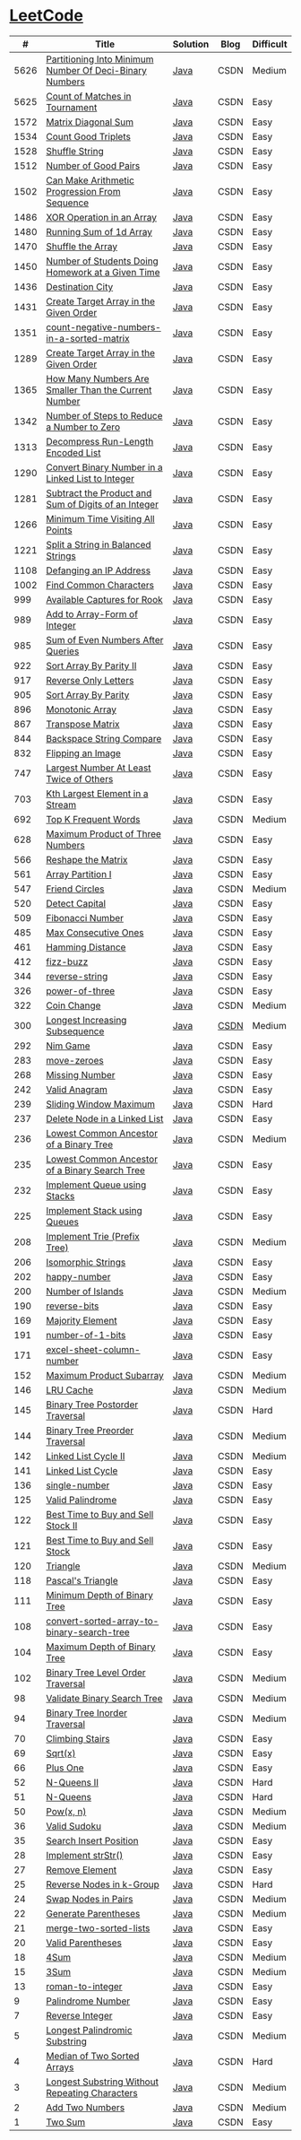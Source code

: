 # [LeetCode]()


| # | Title | Solution | Blog | Difficult |
| ------- | ------- |------- | ------- |------- |
| 5626 | [Partitioning Into Minimum Number Of Deci-Binary Numbers](https://leetcode.com/problems/partitioning-into-minimum-number-of-deci-binary-numbers/) | [Java](https://github.com/Han-YLun/LeetCode/blob/master/src/Que5626.java) | CSDN | Medium |
| 5625 | [Count of Matches in Tournament](https://leetcode.com/problems/count-of-matches-in-tournament/) | [Java](https://github.com/Han-YLun/LeetCode/blob/master/src/Que5625.java) | CSDN | Easy |
| 1572 | [Matrix Diagonal Sum](https://leetcode.com/problems/matrix-diagonal-sum/) | [Java](https://github.com/Han-YLun/LeetCode/blob/master/src/Que1572.java) | CSDN | Easy |
| 1534 | [Count Good Triplets](https://leetcode.com/problems/count-good-triplets/) | [Java](https://github.com/Han-YLun/LeetCode/blob/master/src/Que1534.java) | CSDN | Easy |
| 1528 | [Shuffle String](https://leetcode.com/problems/shuffle-string/) | [Java](https://github.com/Han-YLun/LeetCode/blob/master/src/Que1528.java) | CSDN | Easy |
| 1512 | [Number of Good Pairs](https://leetcode.com/problems/number-of-good-pairs/) | [Java](https://github.com/Han-YLun/LeetCode/blob/master/src/Que1512.java) | CSDN | Easy |
| 1502 | [Can Make Arithmetic Progression From Sequence](https://leetcode.com/problems/can-make-arithmetic-progression-from-sequence/) | [Java](https://github.com/Han-YLun/LeetCode/blob/master/src/Que1502.java) | CSDN | Easy |
| 1486 | [XOR Operation in an Array](https://leetcode.com/problems/xor-operation-in-an-array/) | [Java](https://github.com/Han-YLun/LeetCode/blob/master/src/Que1486.java) | CSDN | Easy |
| 1480 | [Running Sum of 1d Array](https://leetcode.com/problems/running-sum-of-1d-array/) | [Java](https://github.com/Han-YLun/LeetCode/blob/master/src/Que1480.java) | CSDN | Easy |
| 1470 | [Shuffle the Array](https://leetcode.com/problems/shuffle-the-array/) | [Java](https://github.com/Han-YLun/LeetCode/blob/master/src/Que1470.java) | CSDN | Easy |
| 1450 | [Number of Students Doing Homework at a Given Time](https://leetcode.com/problems/number-of-students-doing-homework-at-a-given-time/) | [Java](https://github.com/Han-YLun/LeetCode/blob/master/src/Que1450.java) | CSDN | Easy |
| 1436 | [Destination City](https://leetcode.com/problems/destination-city/) | [Java](https://github.com/Han-YLun/LeetCode/blob/master/src/Que1436.java) | CSDN | Easy |
| 1431 | [Create Target Array in the Given Order](https://leetcode.com/problems/kids-with-the-greatest-number-of-candies/) | [Java](https://github.com/Han-YLun/LeetCode/blob/master/src/Que1431.java) | CSDN | Easy |
| 1351 | [count-negative-numbers-in-a-sorted-matrix](https://leetcode.com/problems/count-negative-numbers-in-a-sorted-matrix/) | [Java](https://github.com/Han-YLun/LeetCode/blob/master/src/Que1351.java) | CSDN | Easy |
| 1289 | [Create Target Array in the Given Order](https://leetcode.com/problems/create-target-array-in-the-given-order/) | [Java](https://github.com/Han-YLun/LeetCode/blob/master/src/Que13.java) | CSDN | Easy |
| 1365 | [How Many Numbers Are Smaller Than the Current Number](https://leetcode.com/problems/how-many-numbers-are-smaller-than-the-current-number/) | [Java](https://github.com/Han-YLun/LeetCode/blob/master/src/Que1365.java) | CSDN | Easy |
| 1342 | [Number of Steps to Reduce a Number to Zero](https://leetcode.com/problems/number-of-steps-to-reduce-a-number-to-zero/) | [Java](https://github.com/Han-YLun/LeetCode/blob/master/src/Que1342.java) | CSDN | Easy |
| 1313 | [Decompress Run-Length Encoded List](https://leetcode.com/problems/decompress-run-length-encoded-list/) | [Java](https://github.com/Han-YLun/LeetCode/blob/master/src/Que1313.java) | CSDN | Easy |
| 1290 | [Convert Binary Number in a Linked List to Integer](https://leetcode.com/problems/convert-binary-number-in-a-linked-list-to-integer/) | [Java](https://github.com/Han-YLun/LeetCode/blob/master/src/Que1290.java) | CSDN | Easy |
| 1281 | [Subtract the Product and Sum of Digits of an Integer](https://leetcode.com/problems/subtract-the-product-and-sum-of-digits-of-an-integer/) | [Java](https://github.com/Han-YLun/LeetCode/blob/master/src/Que1281.java) | CSDN                                                         | Easy      |
| 1266 | [Minimum Time Visiting All Points](https://leetcode.com/problems/minimum-time-visiting-all-points/) | [Java](https://github.com/Han-YLun/LeetCode/blob/master/src/Que1266.java) | CSDN                                                         | Easy      |
| 1221 | [Split a String in Balanced Strings](https://leetcode.com/problems/split-a-string-in-balanced-strings/) | [Java](https://github.com/Han-YLun/LeetCode/blob/master/src/Que1221.java) | CSDN                                                         | Easy      |
| 1108 | [Defanging an IP Address](https://leetcode.com/problems/defanging-an-ip-address/) | [Java](https://github.com/Han-YLun/LeetCode/blob/master/src/Que1108.java) | CSDN | Easy |
| 1002 | [Find Common Characters](https://leetcode.com/problems/find-commonaracters) | [Java](https://github.com/Han-YLun/LeetCode/blob/master/src/Que1002.java) | CSDN | Easy |
| 999 | [Available Captures for Rook](https://leetcode.com/problems/available-captures-for-rook) | [Java](https://github.com/Han-YLun/LeetCode/blob/master/src/Que999.java) | CSDN | Easy |
| 989 | [Add to Array-Form of Integer](https://leetcode.com/problems/add-to-array-form-of-integer) | [Java](https://github.com/Han-YLun/LeetCode/blob/master/src/Que989.java) | CSDN | Easy |
| 985 | [Sum of Even Numbers After Queries](https://leetcode.com/problems/sum-of-even-numbers-after-queries) | [Java](https://github.com/Han-YLun/LeetCode/blob/master/src/Que985.java) | CSDN | Easy |
| 922 | [Sort Array By Parity II](https://leetcode.com/problems/sort-array-by-parity-ii) | [Java](https://github.com/Han-YLun/LeetCode/blob/master/src/Que922.java) | CSDN | Easy |
| 917 | [Reverse Only Letters](https://leetcode.com/problems/reverse-only-letters) | [Java](https://github.com/Han-YLun/LeetCode/blob/master/src/Que917.java) | CSDN | Easy |
| 905 | [Sort Array By Parity](https://leetcode.com/problems/sort-array-by-parity) | [Java](https://github.com/Han-YLun/LeetCode/blob/master/src/Que905.java) | CSDN | Easy |
| 896 | [Monotonic Array](https://leetcode.com/problems/monotonic-array) | [Java](https://github.com/Han-YLun/LeetCode/blob/master/src/Que896.java) | CSDN | Easy |
| 867 | [Transpose Matrix](https://leetcode.com/problems/transpose-matrix) | [Java](https://github.com/Han-YLun/LeetCode/blob/master/src/Que867.java) | CSDN | Easy |
| 844 | [Backspace String Compare](https://leetcode.com/problems/backspace-string-compare) | [Java](https://github.com/Han-YLun/LeetCode/blob/master/src/Que844.java) | CSDN | Easy |
| 832 | [Flipping an Image](https://leetcode.com/problems/flipping-an-image) | [Java](https://github.com/Han-YLun/LeetCode/blob/master/src/Que832.java) | CSDN | Easy |
| 747 | [Largest Number At Least Twice of Others](https://leetcode.com/problems/largest-number-at-least-twice-of-others) | [Java](https://github.com/Han-YLun/LeetCode/blob/master/src/Que747.java) | CSDN | Easy |
| 703 | [Kth Largest Element in a Stream](https://leetcode.com/problems/kth-largest-element-in-a-stream) | [Java](https://github.com/Han-YLun/LeetCode/blob/master/src/Que703.java) | CSDN | Easy |
| 692 | [Top K Frequent Words](https://leetcode.com/problems/top-k-frequent-words) | [Java](https://github.com/Han-YLun/LeetCode/blob/master/src/Que692.java) | CSDN | Medium |
| 628 | [Maximum Product of Three Numbers](https://leetcode.com/problems/maximum-product-of-three-numbers) | [Java](https://github.com/Han-YLun/LeetCode/blob/master/src/Que628.java) | CSDN | Easy |
| 566 | [Reshape the Matrix](https://leetcode.com/problems/reshape-the-matrix) | [Java](https://github.com/Han-YLun/LeetCode/blob/master/src/Que566.java) | CSDN | Easy |
| 561 | [Array Partition I](https://leetcode.com/problems/array-partition-i) | [Java](https://github.com/Han-YLun/LeetCode/blob/master/src/Que561.java) | CSDN | Easy |
| 547 | [Friend Circles](https://leetcode.com/problems/friend-circles) | [Java](https://github.com/Han-YLun/LeetCode/blob/master/src/Que547.java) | CSDN | Medium |
| 520 | [Detect Capital](https://leetcode.com/problems/detect-capital) | [Java](https://github.com/Han-YLun/LeetCode/blob/master/src/Que520.java) | CSDN | Easy |
| 509 | [Fibonacci Number](https://leetcode.com/problems/fibonacci-number) | [Java](https://github.com/Han-YLun/LeetCode/blob/master/src/Que509.java) | CSDN | Easy |
| 485 | [Max Consecutive Ones](https://leetcode.com/problems/max-consecutive-ones) | [Java](https://github.com/Han-YLun/LeetCode/blob/master/src/Que485.java) | CSDN | Easy |
| 461 | [Hamming Distance](https://leetcode.com/problems/hamming-distance/) | [Java](https://github.com/Han-YLun/LeetCode/blob/master/src/Que461.java) | CSDN | Easy |
| 412 | [fizz-buzz](https://leetcode-cn.com/problems/fizz-buzz/) | [Java](https://github.com/Han-YLun/LeetCode/blob/master/src/Que412.java) | CSDN | Easy |
| 344 | [reverse-string](https://leetcode.com/problems/reverse-string/) | [Java](https://github.com/Han-YLun/LeetCode/blob/master/src/Que344.java) | CSDN | Easy |
| 326 | [power-of-three](https://leetcode-cn.com/problems/power-of-three/) | [Java](https://github.com/Han-YLun/LeetCode/blob/master/src/Que326.java) | CSDN | Easy |
| 322 | [Coin Change](https://leetcode.com/problems/coinange) | [Java](https://github.com/Han-YLun/LeetCode/blob/master/src/Que322.java) | CSDN | Medium |
| 300 | [Longest Increasing Subsequence](https://leetcode.com/problems/longest-increasing-subsequence) | [Java](https://github.com/Han-YLun/LeetCode/blob/master/src/Que300.java) | [CSDN](https://blog.csdn.net/qq_37888382/article/details/99292640) | Medium |
| 292 | [Nim Game](https://leetcode.com/problems/nim-game) | [Java](https://github.com/Han-YLun/LeetCode/blob/master/src/Que292.java) | CSDN | Easy |
| 283 | [move-zeroes](https://leetcode-cn.com/problems/move-zeroes/) | [Java](https://github.com/Han-YLun/LeetCode/blob/master/src/Que283.java) | CSDN | Easy |
| 268 | [Missing Number](https://leetcode.com/problems/missing-number) | [Java](https://github.com/Han-YLun/LeetCode/blob/master/src/Que268.java) | CSDN | Easy |
| 242 | [Valid Anagram](https://leetcode.com/problems/valid-anagram) | [Java](https://github.com/Han-YLun/LeetCode/blob/master/src/Que242.java) | CSDN | Easy |
| 239 | [Sliding Window Maximum](https://leetcode.com/problems/sliding-window-maximum) | [Java](https://github.com/Han-YLun/LeetCode/blob/master/src/Que239.java) | CSDN | Hard |
| 237 | [Delete Node in a Linked List](https://leetcode.com/problems/delete-node-in-a-linked-list) | [Java](https://github.com/Han-YLun/LeetCode/blob/master/src/Que237.java) | CSDN | Easy |
| 236 | [Lowest Common Ancestor of a Binary Tree](https://leetcode.com/problems/lowest-common-ancestor-of-a-binary-tree) | [Java](https://github.com/Han-YLun/LeetCode/blob/master/src/Que236.java) | CSDN | Medium |
| 235 | [Lowest Common Ancestor of a Binary Search Tree](https://leetcode.com/problems/lowest-common-ancestor-of-a-binary-search-tree) | [Java](https://github.com/Han-YLun/LeetCode/blob/master/src/Que235.java) | CSDN | Easy |
| 232 | [Implement Queue using Stacks](https://leetcode.com/problems/implement-queue-using-stacks) | [Java](https://github.com/Han-YLun/LeetCode/blob/master/src/Que232.java) | CSDN | Easy |
| 225 | [Implement Stack using Queues](https://leetcode.com/problems/implement-stack-using-queues) | [Java](https://github.com/Han-YLun/LeetCode/blob/master/src/Que225.java) | CSDN | Easy |
| 208 | [Implement Trie (Prefix Tree)](https://leetcode.com/problems/implement-trie-prefix-tree) | [Java](https://github.com/Han-YLun/LeetCode/blob/master/src/Que208.java) | CSDN | Medium |
| 206 | [Isomorphic Strings](https://leetcode.com/problems/isomorphic-strings) | [Java](https://github.com/Han-YLun/LeetCode/blob/master/src/Que206.java) | CSDN | Easy |
| 202 | [happy-number](https://leetcode-cn.com/problems/happy-number/) | [Java](https://github.com/Han-YLun/LeetCode/blob/master/src/Que202.java) | CSDN | Easy |
| 200 | [Number of Islands](https://leetcode.com/problems/number-of-islands) | [Java](https://github.com/Han-YLun/LeetCode/blob/master/src/Que200.java) | CSDN | Medium |
| 190 | [reverse-bits](https://leetcode.com/problems/reverse-bits/) | [Java](https://github.com/Han-YLun/LeetCode/blob/master/src/Que190.java) | CSDN | Easy |
| 169 | [Majority Element](https://leetcode.com/problems/majority-element) | [Java](https://github.com/Han-YLun/LeetCode/blob/master/src/Que169.java) | CSDN | Easy |
| 191 | [number-of-1-bits](https://leetcode.com/problems/number-of-1-bits/) | [Java](https://github.com/Han-YLun/LeetCode/blob/master/src/Que191.java) | CSDN | Easy |
| 171 | [excel-sheet-column-number](https://leetcode-cn.com/problems/excel-sheet-column-number/) | [Java](https://github.com/Han-YLun/LeetCode/blob/master/src/Que171.java) | CSDN | Easy |
| 152 | [Maximum Product Subarray](https://leetcode.com/problems/maximum-product-subarray) | [Java](https://github.com/Han-YLun/LeetCode/blob/master/src/Que152.java) | CSDN | Medium |
| 146 | [LRU Cache](https://leetcode.com/problems/lru-cache) | [Java](https://github.com/Han-YLun/LeetCode/blob/master/src/Que146.java) | CSDN | Medium |
| 145 | [Binary Tree Postorder Traversal](https://leetcode.com/problems/binary-tree-postorder-traversal) | [Java](https://github.com/Han-YLun/LeetCode/blob/master/src/Que145.java) | CSDN | Hard |
| 144 | [Binary Tree Preorder Traversal](https://leetcode.com/problems/binary-tree-preorder-traversal) | [Java](https://github.com/Han-YLun/LeetCode/blob/master/src/Que144.java) | CSDN | Medium |
| 142 | [Linked List Cycle II](https://leetcode.com/problems/linked-list-cycle-ii) | [Java](https://github.com/Han-YLun/LeetCode/blob/master/src/Que142.java) | CSDN | Medium |
| 141 | [Linked List Cycle](https://leetcode.com/problems/linked-list-cycle) | [Java](https://github.com/Han-YLun/LeetCode/blob/master/src/Que141.java) | CSDN | Easy |
| 136 | [single-number](https://leetcode-cn.com/problems/single-number/) | [Java](https://github.com/Han-YLun/LeetCode/blob/master/src/Que136.java) | CSDN | Easy |
| 125 | [Valid Palindrome](https://leetcode.com/problems/valid-palindrome/) | [Java](https://github.com/Han-YLun/LeetCode/blob/master/src/Que125.java) | CSDN | Easy |
| 122 | [Best Time to Buy and Sell Stock II](https://leetcode.com/problems/best-time-to-buy-and-sell-stock-ii) | [Java](https://github.com/Han-YLun/LeetCode/blob/master/src/Que122.java) | CSDN | Easy |
| 121 | [Best Time to Buy and Sell Stock](https://leetcode.com/problems/best-time-to-buy-and-sell-stock) | [Java](https://github.com/Han-YLun/LeetCode/blob/master/src/Que121.java) | CSDN | Easy |
| 120 | [Triangle](https://leetcode.com/problems/triangle) | [Java](https://github.com/Han-YLun/LeetCode/blob/master/src/Que120.java) | CSDN | Medium |
| 118 | [Pascal's Triangle](https://leetcode.com/problems/pascals-triangle) | [Java](https://github.com/Han-YLun/LeetCode/blob/master/src/Que118.java) | CSDN | Easy |
| 111 | [Minimum Depth of Binary Tree](https://leetcode.com/problems/minimum-depth-of-binary-tree) | [Java](https://github.com/Han-YLun/LeetCode/blob/master/src/Que111.java) | CSDN | Easy |
| 108 | [convert-sorted-array-to-binary-search-tree](https://leetcode.com/problems/convert-sorted-array-to-binary-search-tree/) | [Java](https://github.com/Han-YLun/LeetCode/blob/master/src/Que108.java) | CSDN | Easy |
| 104 | [Maximum Depth of Binary Tree](https://leetcode.com/problems/maximum-depth-of-binary-tree) | [Java](https://github.com/Han-YLun/LeetCode/blob/master/src/Que104.java) | CSDN | Easy |
| 102 | [Binary Tree Level Order Traversal](https://leetcode.com/problems/binary-tree-level-order-traversal) | [Java](https://github.com/Han-YLun/LeetCode/blob/master/src/Que102.java) | CSDN | Medium |
| 98 | [Validate Binary Search Tree](https://leetcode.com/problems/validate-binary-search-tree) | [Java](https://github.com/Han-YLun/LeetCode/blob/master/src/Que98.java) | CSDN | Medium |
| 94 | [Binary Tree Inorder Traversal](https://leetcode.com/problems/binary-tree-inorder-traversal) | [Java](https://github.com/Han-YLun/LeetCode/blob/master/src/Que94.java) | CSDN | Medium |
| 70 | [Climbing Stairs](https://leetcode.com/problems/climbing-stairs) | [Java](https://github.com/Han-YLun/LeetCode/blob/master/src/Que70.java) | CSDN | Easy |
| 69 | [Sqrt(x)](https://leetcode.com/problems/sqrtx) | [Java](https://github.com/Han-YLun/LeetCode/blob/master/src/Que69.java) | CSDN | Easy |
| 66 | [Plus One](https://leetcode.com/problems/plus-one) | [Java](https://github.com/Han-YLun/LeetCode/blob/master/src/Que66.java) | CSDN | Easy |
| 52 | [N-Queens II](https://leetcode.com/problems/n-queens-ii) | [Java](https://github.com/Han-YLun/LeetCode/blob/master/src/Que52.java) | CSDN | Hard |
| 51 | [N-Queens](https://leetcode.com/problems/n-queens) | [Java](https://github.com/Han-YLun/LeetCode/blob/master/src/Que51.java) | CSDN | Hard |
| 50 | [Pow(x, n)](https://leetcode.com/problems/powx-n) | [Java](https://github.com/Han-YLun/LeetCode/blob/master/src/Que50.java) | CSDN | Medium |
| 36 | [Valid Sudoku](https://leetcode.com/problems/valid-sudoku) | [Java](https://github.com/Han-YLun/LeetCode/blob/master/src/Que36.java) | CSDN | Medium |
| 35 | [Search Insert Position](https://leetcode.com/problems/search-insert-position) | [Java](https://github.com/Han-YLun/LeetCode/blob/master/src/Que35.java) | CSDN | Easy |
| 28 | [Implement strStr()](https://leetcode.com/problems/implement-strstr) | [Java](https://github.com/Han-YLun/LeetCode/blob/master/src/Que28.java) | CSDN | Easy |
| 27 | [Remove Element](https://leetcode.com/problems/remove-element) | [Java](https://github.com/Han-YLun/LeetCode/blob/master/src/Que27.java) | CSDN | Easy |
| 25 | [Reverse Nodes in k-Group](https://leetcode.com/problems/reverse-nodes-in-k-group) | [Java](https://github.com/Han-YLun/LeetCode/blob/master/src/Que25.java) | CSDN | Hard |
| 24 | [Swap Nodes in Pairs](https://leetcode.com/problems/swap-nodes-in-pairs) | [Java](https://github.com/Han-YLun/LeetCode/blob/master/src/Que24.java) | CSDN | Medium |
| 22 | [Generate Parentheses](https://leetcode.com/problems/generate-parentheses) | [Java](https://github.com/Han-YLun/LeetCode/blob/master/src/Que9.java) | CSDN | Medium |
| 21 | [merge-two-sorted-lists](https://leetcode-cn.com/problems/merge-two-sorted-lists/) | [Java](https://github.com/Han-YLun/LeetCode/blob/master/src/Que21.java) | CSDN | Easy |
| 20 | [Valid Parentheses](https://leetcode.com/problems/valid-parentheses) | [Java](https://github.com/Han-YLun/LeetCode/blob/master/src/Que20.java) | CSDN | Easy |
| 18 | [4Sum](https://leetcode.com/problems/4sum)| [Java](https://github.com/Han-YLun/LeetCode/blob/master/src/Que18.java) | CSDN | Medium |
| 15 | [3Sum](https://leetcode.com/problems/3sum) | [Java](https://github.com/Han-YLun/LeetCode/blob/master/src/Que15.java) | CSDN | Medium |
| 13 | [roman-to-integer](https://leetcode-cn.com/problems/roman-to-integer/) | [Java](https://github.com/Han-YLun/LeetCode/blob/master/src/Que13.java) | CSDN | Easy |
| 9 | [Palindrome Number](https://leetcode.com/problems/palindrome-number) | [Java](https://github.com/Han-YLun/LeetCode/blob/master/src/Que9.java) | CSDN | Easy |
| 7 | [Reverse Integer](https://leetcode.com/problems/reverse-integer) | [Java](https://github.com/Han-YLun/LeetCode/blob/master/src/Que7.java) | CSDN | Easy |
| 5 | [Longest Palindromic Substring](https://leetcode.com/problems/longest-palindromic-substring) | [Java](https://github.com/Han-YLun/LeetCode/blob/master/src/Que5.java) | CSDN | Medium |
| 4 | [Median of Two Sorted Arrays](https://leetcode.com/problems/median-of-two-sorted-arrays) | [Java](https://github.com/Han-YLun/LeetCode/blob/master/src/Que4.java) | CSDN | Hard |
| 3 | [Longest Substring Without Repeating Characters](https://leetcode.com/problems/longest-substring-without-repeatingaracters) | [Java](https://github.com/Han-YLun/LeetCode/blob/master/src/Que3.java) | CSDN | Medium |
| 2 | [Add Two Numbers](https://leetcode.com/problems/add-two-numbers)  | [Java](https://github.com/Han-YLun/LeetCode/blob/master/src/Que2.java) | CSDN | Medium |
| 1 | [Two Sum](https://leetcode.com/problems/two-sum) | [Java](https://github.com/Han-YLun/LeetCode/blob/master/src/Que1.java) | CSDN | Easy |






